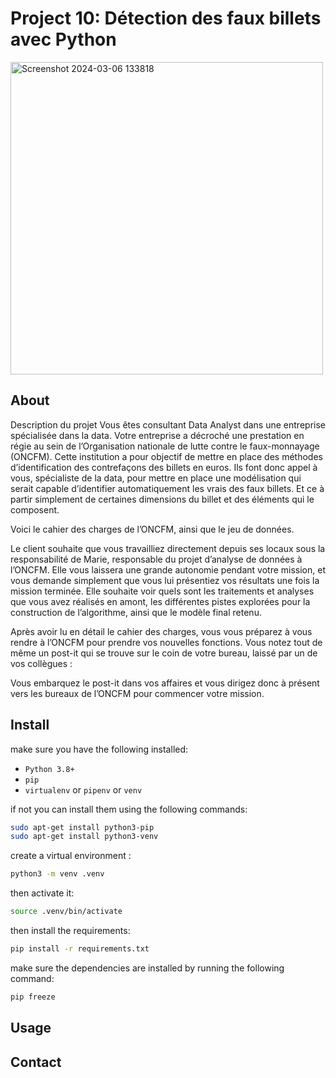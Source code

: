 # Project 10: Détection des faux billets avec Python

<img width="500" alt="Screenshot 2024-03-06 133818" src="https://github.com/Nada-Lahbib/Project-10/assets/122825516/a770e72d-8865-4fa2-93a4-b3cee9c1738b">




## About
Description du projet 
Vous êtes consultant Data Analyst dans une entreprise spécialisée dans la data. Votre entreprise a décroché une prestation en régie au sein de l’Organisation nationale de lutte contre le faux-monnayage (ONCFM).
Cette institution a pour objectif de mettre en place des méthodes d’identification des contrefaçons des billets en euros. Ils font donc appel à vous, spécialiste de la data, pour mettre en place une modélisation qui serait capable d’identifier automatiquement les vrais des faux billets. Et ce à partir simplement de certaines dimensions du billet et des éléments qui le composent.

Voici le cahier des charges de l’ONCFM, ainsi que le jeu de données.

Le client souhaite que vous travailliez directement depuis ses locaux sous la responsabilité de Marie, responsable du projet d’analyse de données à l’ONCFM. Elle vous laissera une grande autonomie pendant votre mission, et vous demande simplement que vous lui présentiez vos résultats une fois la mission terminée. Elle souhaite voir quels sont les traitements et analyses que vous avez réalisés en amont, les différentes pistes explorées pour la construction de l’algorithme, ainsi que le modèle final retenu.

Après avoir lu en détail le cahier des charges, vous vous préparez à vous rendre à l’ONCFM pour prendre vos nouvelles fonctions. Vous notez tout de même un post-it qui se trouve sur le coin de votre bureau, laissé par un de vos collègues :

Vous embarquez le post-it dans vos affaires et vous dirigez donc à présent vers les bureaux de l’ONCFM pour commencer votre mission.

## Install

make sure you have the following installed:
- ```Python 3.8+```
- ```pip```
- ```virtualenv``` or ```pipenv``` or ```venv```

if not you can install them using the following commands:
```bash
sudo apt-get install python3-pip
sudo apt-get install python3-venv
```

create a virtual environment : 

```bash
python3 -m venv .venv
```
then activate it:
```bash
source .venv/bin/activate
```

then install the requirements:

```bash
pip install -r requirements.txt
```

make sure the dependencies are installed by running the following command:

```bash
pip freeze
```

## Usage 

## Contact
